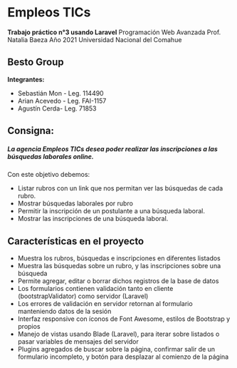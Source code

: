 # Empleos TICs

**Trabajo práctico n°3 usando Laravel**
Programación Web Avanzada
Prof. Natalia Baeza
Año 2021
Universidad Nacional del Comahue

## Besto Group
**Integrantes:**
- Sebastián Mon - Leg. 114490
- Arian Acevedo - Leg. FAI-1157
- Agustín Cerda- Leg. 71853

## Consigna:
##### La agencia Empleos TICs desea poder realizar las inscripciones a las búsquedas laborales online.
Con este objetivo debemos:
- Listar rubros con un link que nos permitan ver las búsquedas de cada rubro.
- Mostrar búsquedas laborales por rubro
- Permitir la inscripción de un postulante a una búsqueda laboral.
- Mostrar las inscripciones de una búsqueda laboral.

## Características en el proyecto
- Muestra los rubros, búsquedas e inscripciones en diferentes listados
- Muestra las búsquedas sobre un rubro, y las inscripciones sobre una búsqueda
- Permite agregar, editar o borrar dichos registros de la base de datos
- Los formularios contienen validación tanto en cliente (bootstrapValidator) como servidor (Laravel)
- Los errores de validación en servidor retornan al formulario manteniendo datos de la sesión
- Interfaz responsive con íconos de Font Awesome, estilos de Bootstrap y propios
- Manejo de vistas usando Blade (Laravel), para iterar sobre listados o pasar variables de mensajes del servidor
- Plugins agregados de buscar sobre la página, confirmar salir de un formulario incompleto, y botón para desplazar al comienzo de la página
